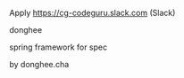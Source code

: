 Apply https://cg-codeguru.slack.com (Slack)

donghee

  spring framework for spec
 
 
by donghee.cha

 

